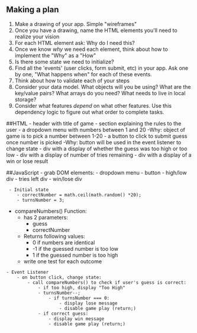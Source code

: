 ## Making a plan
1) Make a drawing of your app. Simple "wireframes"
2) Once you have a drawing, name the HTML elements you'll need to realize your vision
3) For each HTML element ask: Why do I need this?
4) Once we know _why_ we need each element, think about how to implement the "Why" as a "How"
5) Is there some state we need to initialize?
6) Find all the 'events' (user clicks, form submit, etc) in your app. Ask one by one, "What happens when" for each of these events.
7) Think about how to validate each of your steps
8) Consider your data model. What objects will you be using? What are the key/value pairs? What arrays do you need? What needs to live in local storage?
9) Consider what features _depend_ on what other features. Use this dependency logic to figure out what order to complete tasks.

##HTML
    - header with title of game
    - section explaining the rules to the user
    - a dropdown menu with numbers between 1 and 20
        -Why: object of game is to pick a number between 1-20
    - a button to click to submit guess once number is picked
        -Why: button will be used in the event listener to change state
    - div with a display of whether the guess was too high or too low
    - div with a display of number of tries remaining
    - div with a display of a win or lose result

##JavaScript
    - grab DOM elements:
        - dropdown menu
        - button
        - high/low div
        - tries left div
        - win/lose div

     - Initial state
        - correctNumber = math.ceil(math.random() *20);
        - turnsNumber = 3;

   - compareNumbers() Function:
        - has 2 parameters: 
            - guess
            - correctNumber
        - Returns following values:
            - 0 if numbers are identical
            - -1 if the guessed number is too low
            - 1 if the guessed number is too high
        - write one test for each outcome

   
    
    - Event Listener
        - on button click, change state:
            - call compareNumbers() to check if user's guess is correct:
                - if too high, display "Too High"
                - turnsNumber--;
                    - if turnsNumber === 0:
                        - display lose message
                        - disable game play (return;)
                - if correct guess:
                    - display win message
                    - disable game play (return;)